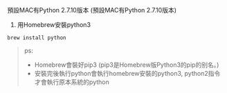 預設MAC有Python 2.7.10版本 (預設MAC有Python 2.7.10版本)  
 
1. 用Homebrew安裝python3  
```
brew install python
```
> ps:
> * Homebrew會裝好pip3 (pip3是Homebrew版Python3的pip的别名。)  
> * 安裝完後執行python會執行homebrew安裝的python3, python2指令才會執行原本系統的python
